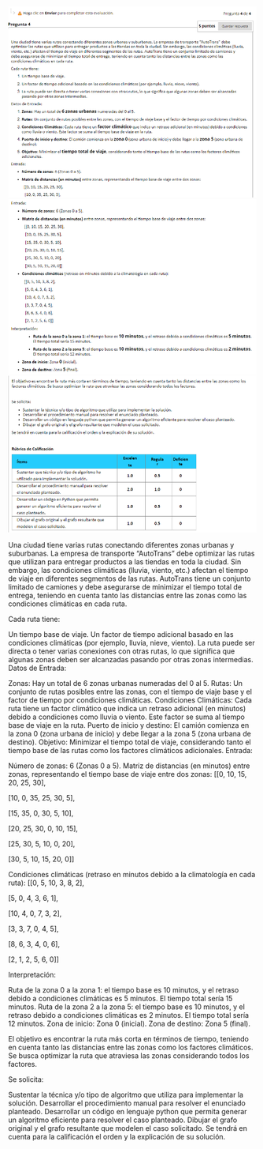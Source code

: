![alt text](../assets/4_1.png)
![alt text](../assets/4_2.png)
![alt text](../assets/4_3.png)  


Una ciudad tiene varias rutas conectando diferentes zonas urbanas y suburbanas. La empresa de transporte “AutoTrans” debe optimizar las rutas que utilizan para entregar productos a las tiendas en toda la ciudad. Sin embargo, las condiciones climáticas (lluvia, viento, etc.) afectan el tiempo de viaje en diferentes segmentos de las rutas. AutoTrans tiene un conjunto limitado de camiones y debe asegurarse de minimizar el tiempo total de entrega, teniendo en cuenta tanto las distancias entre las zonas como las condiciones climáticas en cada ruta.

Cada ruta tiene:

Un tiempo base de viaje.
Un factor de tiempo adicional basado en las condiciones climáticas (por ejemplo, lluvia, nieve, viento).
La ruta puede ser directa o tener varias conexiones con otras rutas, lo que significa que algunas zonas deben ser alcanzadas pasando por otras zonas intermedias.
Datos de Entrada:

Zonas: Hay un total de 6 zonas urbanas numeradas del 0 al 5.
Rutas: Un conjunto de rutas posibles entre las zonas, con el tiempo de viaje base y el factor de tiempo por condiciones climáticas.
Condiciones Climáticas: Cada ruta tiene un factor climático que indica un retraso adicional (en minutos) debido a condiciones como lluvia o viento. Este factor se suma al tiempo base de viaje en la ruta.
Puerto de inicio y destino: El camión comienza en la zona 0 (zona urbana de inicio) y debe llegar a la zona 5 (zona urbana de destino).
Objetivo: Minimizar el tiempo total de viaje, considerando tanto el tiempo base de las rutas como los factores climáticos adicionales.
Entrada:

Número de zonas: 6 (Zonas 0 a 5).
Matriz de distancias (en minutos) entre zonas, representando el tiempo base de viaje entre dos zonas:
[[0, 10, 15, 20, 25, 30],

 [10, 0, 35, 25, 30, 5],

 [15, 35, 0, 30, 5, 10],

 [20, 25, 30, 0, 10, 15],

 [25, 30, 5, 10, 0, 20],

 [30, 5, 10, 15, 20, 0]]

Condiciones climáticas (retraso en minutos debido a la climatología en cada ruta):
[[0, 5, 10, 3, 8, 2],

 [5, 0, 4, 3, 6, 1],

 [10, 4, 0, 7, 3, 2],

 [3, 3, 7, 0, 4, 5],

 [8, 6, 3, 4, 0, 6],

 [2, 1, 2, 5, 6, 0]]

Interpretación:

Ruta de la zona 0 a la zona 1: el tiempo base es 10 minutos, y el retraso debido a condiciones climáticas es 5 minutos. El tiempo total sería 15 minutos.
Ruta de la zona 2 a la zona 5: el tiempo base es 10 minutos, y el retraso debido a condiciones climáticas es 2 minutos. El tiempo total sería 12 minutos.
Zona de inicio: Zona 0 (inicial).
Zona de destino: Zona 5 (final).
 

El objetivo es encontrar la ruta más corta en términos de tiempo, teniendo en cuenta tanto las distancias entre las zonas como los factores climáticos. Se busca optimizar la ruta que atraviesa las zonas considerando todos los factores.

 

Se solicita:

Sustentar la técnica y/o tipo de algoritmo que utiliza para implementar la solución.
Desarrollar el procedimiento manual para resolver el enunciado planteado.
Desarrollar un código en lenguaje python que permita generar un algoritmo eficiente para resolver el caso planteado.
Dibujar el grafo original y el grafo resultante que modelen el caso solicitado.
Se tendrá en cuenta para la calificación el orden y la explicación de su solución.

 